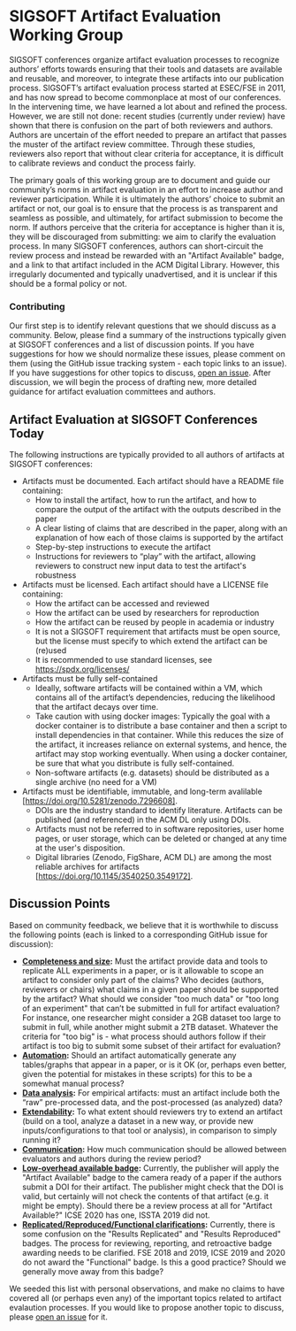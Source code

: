 # SIGSOFT Artifact Evaluation Working Group
SIGSOFT conferences organize artifact evaluation processes to recognize authors’ efforts towards ensuring that their tools and datasets are available and reusable, and moreover, to integrate these artifacts into our publication process. SIGSOFT’s artifact evaluation process started at ESEC/FSE in 2011, and has now spread to become commonplace at most of our conferences. In the intervening time, we have learned a lot about and refined the process. However, we are still not done: recent studies (currently under review) have shown that there is confusion on the part of both reviewers and authors. Authors are uncertain of the effort needed to prepare an artifact that passes the muster of the artifact review committee. Through these studies, reviewers also report that without clear criteria for acceptance, it is difficult to calibrate reviews and conduct the process fairly.

The primary goals of this working group are to document and guide our community’s norms in artifact evaluation in an effort to increase author and reviewer participation. While it is ultimately the authors’ choice to submit an artifact or not, our goal is to ensure that the process is as transparent and seamless as possible, and ultimately, for artifact submission to become the norm. If authors perceive that the criteria for acceptance is higher than it is, they will be discouraged from submitting: we aim to clarify the evaluation process. In many SIGSOFT conferences, authors can short-circuit the review process and instead be rewarded with an "Artifact Available" badge, and a link to that artifact included in the ACM Digital Library. However, this irregularly documented and typically unadvertised, and it is unclear if this should be a formal policy or not.

### Contributing
Our first step is to identify relevant questions that we should discuss as a community. Below, please find a summary of the instructions typically given at SIGSOFT conferences and a list of discussion points. If you have suggestions for how we should normalize these issues, please comment on them (using the GitHub issue tracking system - each topic links to an issue). If you have suggestions for other topics to discuss, [open an issue](https://github.com/acmsigsoft/artifact-evaluation/issues/new). After discussion, we will begin the process of drafting new, more detailed guidance for artifact evaluation committees and authors.

## Artifact Evaluation at SIGSOFT Conferences Today

The following instructions are typically provided to all authors of artifacts at SIGSOFT conferences:

* Artifacts must be documented. Each artifact should have a README file containing:
	* How to install the artifact, how to run the artifact, and how to compare the output of the artifact with the outputs described in the paper
	* A  clear listing of claims that are described in the paper, along with an explanation of how each of those claims is supported by the artifact
	* Step-by-step instructions to execute the artifact
	* Instructions for reviewers to “play” with the artifact, allowing reviewers to construct new input data to test the artifact's robustness
* Artifacts must be licensed. Each artifact should have a LICENSE file containing:
    * How the artifact can be accessed and reviewed
    * How the artifact can be used by researchers for reproduction
    * How the artifact can be reused by people in academia or industry
    * It is not a SIGSOFT requirement that artifacts must be open source,
      but the license must specify to which extend the artifact can be (re)used
    * It is recommended to use standard licenses, see https://spdx.org/licenses/
* Artifacts must be fully self-contained
	* Ideally, software artifacts will be contained within a VM, which contains all of the artifact’s dependencies, reducing the likelihood that the artifact decays over time.
	* Take caution with using docker images: Typically the goal with a docker container is to distribute a base container and then a script to install dependencies in that container. While this reduces the size of the artifact, it increases reliance on external systems, and hence, the artifact may stop working eventually. When using a docker container, be sure that what you distribute is fully self-contained.
	* Non-software artifacts (e.g. datasets) should be distributed as a single archive (no need for a VM)
* Artifacts must be identifiable, immutable, and long-term avalilable [https://doi.org/10.5281/zenodo.7296608].
    * DOIs are the industry standard to identify literature.  Artifacts can be published (and referenced) in the ACM DL only using DOIs.
    * Artifacts must not be referred to in software repositories, user home pages, or user storage, which can be deleted or changed at any time at the user's disposition.
    * Digital libraries (Zenodo, FigShare, ACM DL) are among the most reliable archives for artifacts [https://doi.org/10.1145/3540250.3549172].


## <a name="discussion-points"></a>Discussion Points
Based on community feedback, we believe that it is worthwhile to discuss the following points (each is linked to a corresponding GitHub issue for discussion):

* **[Completeness and size](https://github.com/acmsigsoft/artifact-evaluation/issues/1):** Must the artifact provide data and tools to replicate ALL experiments in a paper, or is it allowable to scope an artifact to consider only part of the claims? Who decides (authors, reviewers or chairs) what claims in a given paper should be supported by the artifact? What should we consider "too much data" or "too long of an experiment" that can’t be submitted in full for artifact evaluation? For instance, one researcher might consider a 2GB dataset too large to submit in full, while another might submit a 2TB dataset. Whatever the criteria for "too big" is - what process should authors follow if their artifact is too big to submit some subset of their artifact for evaluation?
* **[Automation](https://github.com/acmsigsoft/artifact-evaluation/issues/2):** Should an artifact automatically generate any tables/graphs that appear in a paper, or is it OK (or, perhaps even better, given the potential for mistakes in these scripts) for this to be a somewhat manual process?
* **[Data analysis](https://github.com/acmsigsoft/artifact-evaluation/issues/3):** For empirical artifacts: must an artifact include both the “raw” pre-processed data, and the post-processed (as analyzed) data?
* **[Extendability](https://github.com/acmsigsoft/artifact-evaluation/issues/4):** To what extent should reviewers try to extend an artifact (build on a tool, analyze a dataset in a new way, or provide new inputs/configurations to that tool or analysis), in comparison to simply running it?
* **[Communication](https://github.com/acmsigsoft/artifact-evaluation/issues/5):** How much communication should be allowed between evaluators and authors during the review period?
* **[Low-overhead available badge](https://github.com/acmsigsoft/artifact-evaluation/issues/6):** Currently, the publisher will apply the "Artifact Available" badge to the camera ready of a paper if the authors submit a DOI for their artifact. The publisher might check that the DOI is valid, but certainly will not check the contents of that artifact (e.g. it might be empty). Should there be a review process at all for "Artifact Available?" ICSE 2020 has one, ISSTA 2019 did not.
* **[Replicated/Reproduced/Functional clarifications](https://github.com/acmsigsoft/artifact-evaluation/issues/7):** Currently, there is some confusion on the "Results Replicated" and "Results Reproduced" badges. The process for reviewing, reporting, and retroactive badge awarding needs to be clarified. FSE 2018 and 2019, ICSE 2019 and 2020 do not award the "Functional" badge. Is this a good practice? Should we generally move away from this badge?


We seeded this list with personal observations, and make no claims to have covered all (or perhaps even any) of the important topics related to artifact evalaution processes. If you would like to propose another topic to discuss, please [open an issue](https://github.com/acmsigsoft/artifact-evaluation/issues/new) for it.
